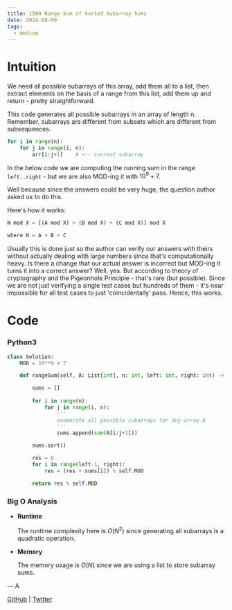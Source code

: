 ```yaml
---
title: 1508 Range Sum of Sorted Subarray Sums
date: 2024-08-09
tags:
  - medium
---
```


# Intuition

We need all possible subarrays of this array, add them all to a list, then extract elements on the basis of a range from this list, add them up and return - pretty straightforward.

This code generates all possible subarrays in an array of length n. Remember, subarrays are different from subsets which are different from subsequences.
```python
for i in range(n):
    for j in range(i, n):
        arr[i:j+1]    # <-- current subarray
```

In the below code we are computing the running sum in the range `left..right` - but we are also MOD-ing it with $10^9 + 7$.

Well because since the answers could be very huge, the question author asked us to do this.

Here's how it works:
```python
N mod X = [(A mod X) + (B mod X) + (C mod X)] mod X

where N = A + B + C
```

Usually this is done just so the author can verify our answers with theirs without actually dealing with large numbers since that's computationally heavy. Is there a change that our actual answer is incorrect but MOD-ing it turns it into a correct answer? Well, yes. But according to theory of cryptography and the Pigeonhole Principle - that's rare (but possible). Since we are not just verifying a single test cases but hundreds of them - it's near impossible for all test cases to just 'coincidentally' pass. Hence, this works.

# Code

### Python3

```python
class Solution:
    MOD = 10**9 + 7

    def rangeSum(self, A: List[int], n: int, left: int, right: int) -> int:

        sums = []
        
        for i in range(n):
            for j in range(i, n):
                '''
                enumerate all possible subarrays for any array A
                '''
                sums.append(sum(A[i:j+1]))

        sums.sort()

        res = 0
        for i in range(left-1, right):
            res = (res + sums[i]) % self.MOD

        return res % self.MOD
```

### Big O Analysis

- **Runtime**

  The runtime complexity here is $O(N^2)$ since generating all subarrays is a quadratic operation.

- **Memory**

  The memory usage is $O(N)$ since we are using a list to store subarray sums.

— A

[GitHub](https://github.com/AtharvaKamble) | [Twitter](https://twitter.com/AtharvaKamble07)
